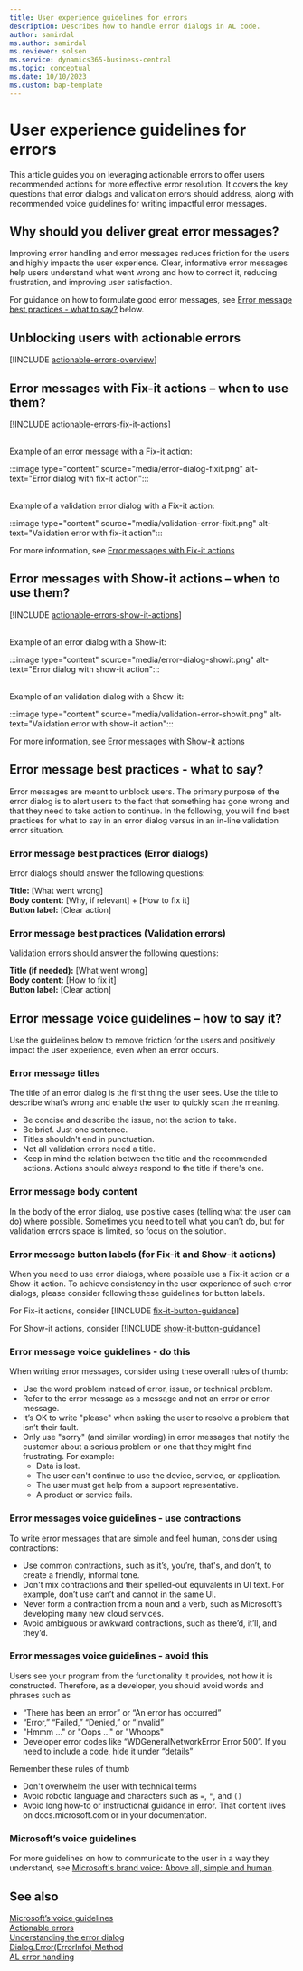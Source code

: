 ```yaml
---
title: User experience guidelines for errors
description: Describes how to handle error dialogs in AL code.
author: samirdal
ms.author: samirdal
ms.reviewer: solsen
ms.service: dynamics365-business-central
ms.topic: conceptual
ms.date: 10/10/2023
ms.custom: bap-template
---
```


# User experience guidelines for errors

This article guides you on leveraging actionable errors to offer users recommended actions for more effective error resolution. It covers the key questions that error dialogs and validation errors should address, along with recommended voice guidelines for writing impactful error messages.


## Why should you deliver great error messages?
Improving error handling and error messages reduces friction for the users and highly impacts the user experience. Clear, informative error messages help users understand what went wrong and how to correct it, reducing frustration, and improving user satisfaction. 

For guidance on how to formulate good error messages, see [Error message best practices - what to say?](#error_message_best_practices) below.


## Unblocking users with actionable errors

[!INCLUDE [actionable-errors-overview](includes/include-actionable-errors-overview.md)]

## Error messages with Fix-it actions – when to use them?

[!INCLUDE [actionable-errors-fix-it-actions](includes/include-actionable-errors-fix-it-actions.md)]


<br>Example of an error message with a Fix-it action:

:::image type="content" source="media/error-dialog-fixit.png" alt-text="Error dialog with fix-it action":::



<br>Example of a validation error dialog with a Fix-it action:

:::image type="content" source="media/validation-error-fixit.png" alt-text="Validation error with fix-it action":::



For more information, see [Error messages with Fix-it actions](devenv-actionable-errors.md#fix-it-actions)

## Error messages with Show-it actions – when to use them?

[!INCLUDE [actionable-errors-show-it-actions](includes/include-actionable-errors-show-it-actions.md)]


<br>Example of an error dialog with a Show-it:

:::image type="content" source="media/error-dialog-showit.png" alt-text="Error dialog with show-it action":::


<br>Example of an validation dialog with a Show-it:

:::image type="content" source="media/validation-error-showit.png" alt-text="Validation error with show-it action":::


For more information, see [Error messages with Show-it actions](devenv-actionable-errors.md#show-it-actions)


## <a name="error_message_best_practices"></a>Error message best practices - what to say?

Error messages are meant to unblock users. The primary purpose of the error dialog is to alert users to the fact that something has gone wrong and that they need to take action to continue. In the following, you will find best practices for what to say in an error dialog versus in an in-line validation error situation.

### Error message best practices (Error dialogs)
Error dialogs should answer the following questions:

**Title:** [What went wrong]  
**Body content:** [Why, if relevant] + [How to fix it]  
**Button label:** [Clear action]  

### Error message best practices (Validation errors)
Validation errors should answer the following questions:

**Title (if needed):** [What went wrong]  
**Body content:** [How to fix it]  
**Button label:** [Clear action]  


## Error message voice guidelines – how to say it?
Use the guidelines below to remove friction for the users and positively impact the user experience, even when an error occurs. 

### Error message titles
The title of an error dialog is the first thing the user sees. Use the title to describe what’s wrong and enable the user to quickly scan the meaning.

- Be concise and describe the issue, not the action to take.
- Be brief. Just one sentence.
- Titles shouldn't end in punctuation.
- Not all validation errors need a title.  
- Keep in mind the relation between the title and the recommended actions. Actions should always respond to the title if there's one. 

### Error message body content

In the body of the error dialog, use positive cases (telling what the user can do) where possible. Sometimes you need to tell what you can’t do, but for validation errors space is limited, so focus on the solution.

### Error message button labels (for Fix-it and Show-it actions)
When you need to use error dialogs, where possible use a Fix-it action or a Show-it action. To achieve consistency in the user experience of such error dialogs, please consider following these guidelines for button labels.

For Fix-it actions, consider 
[!INCLUDE [fix-it-button-guidance](includes/include-fix-it-button-guidance.md)]


For Show-it actions, consider 
[!INCLUDE [show-it-button-guidance](includes/include-show-it-button-guidance.md)]

### Error message voice guidelines - do this
When writing error messages, consider using these overall rules of thumb:

- Use the word problem instead of error, issue, or technical problem. 
- Refer to the error message as a message and not an error or error message.  
- It’s OK to write "please" when asking the user to resolve a problem that isn’t their fault. 
- Only use "sorry" (and similar wording) in error messages that notify the customer about a serious problem or one that they might find frustrating. For example:
  - Data is lost. 
  - The user can't continue to use the device, service, or application. 
  - The user must get help from a support representative.  
  - A product or service fails. 


### Error messages voice guidelines - use contractions
To write error messages that are simple and feel human, consider using contractions:

- Use common contractions, such as it’s, you’re, that's, and don’t, to create a friendly, informal tone.
- Don't mix contractions and their spelled-out equivalents in UI text. For example, don’t use can’t and cannot in the same UI.
- Never form a contraction from a noun and a verb, such as Microsoft’s developing many new cloud services.
- Avoid ambiguous or awkward contractions, such as there’d, it’ll, and they’d.


### Error messages voice guidelines - avoid this

Users see your program from the functionality it provides, not how it is constructed. Therefore, as a developer, you should avoid words and phrases such as

- “There has been an error” or “An error has occurred” 
- “Error,” “Failed,” “Denied,” or “Invalid” 
- "Hmmm ..." or "Oops ..." or "Whoops" 
- Developer error codes like “WDGeneralNetworkError Error 500”. If you need to include a code, hide it under “details” 

Remember these rules of thumb
- Don't overwhelm the user with technical terms
- Avoid robotic language and characters such as  `=`, `"`, and `()`
- Avoid long how-to or instructional guidance in error. That content lives on docs.microsoft.com or in your documentation.


### Microsoft’s voice guidelines
For more guidelines on how to communicate to the user in a way they understand, see [Microsoft's brand voice: Above all, simple and human](https://learn.microsoft.com/style-guide/brand-voice-above-all-simple-human).


## See also
[Microsoft’s voice guidelines](https://learn.microsoft.com/style-guide/brand-voice-above-all-simple-human)   
[Actionable errors](devenv-actionable-errors.md)   
[Understanding the error dialog](devenv-error-dialog.md)  
[Dialog.Error(ErrorInfo) Method](methods-auto/dialog/dialog-error-errorinfo-method.md)  
[AL error handling](devenv-al-error-handling.md)  
